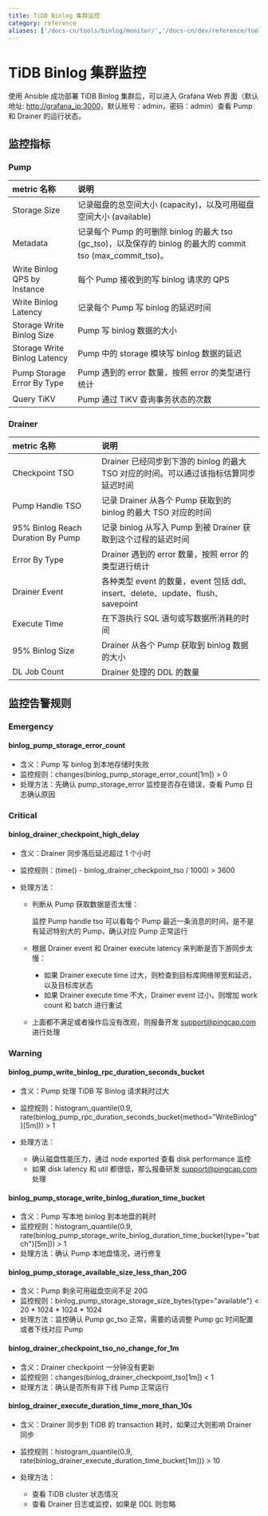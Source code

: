 ```yaml
---
title: TiDB Binlog 集群监控
category: reference
aliases: ['/docs-cn/tools/binlog/monitor/','/docs-cn/dev/reference/tools/tidb-binlog/monitor/']
---
```


# TiDB Binlog 集群监控

使用 Ansible 成功部署 TiDB Binlog 集群后，可以进入 Grafana Web 界面（默认地址: <http://grafana_ip:3000>，默认账号：admin，密码：admin）查看 Pump 和 Drainer 的运行状态。

## 监控指标

### Pump

| metric 名称 | 说明 |
|:----|:------------|
| Storage Size | 记录磁盘的总空间大小 (capacity)，以及可用磁盘空间大小 (available) |
| Metadata | 记录每个 Pump 的可删除 binlog 的最大 tso (gc_tso)，以及保存的 binlog 的最大的 commit tso (max_commit_tso)。 |
| Write Binlog QPS by Instance | 每个 Pump 接收到的写 binlog 请求的 QPS |
| Write Binlog Latency | 记录每个 Pump 写 binlog 的延迟时间 |
| Storage Write Binlog Size | Pump 写 binlog 数据的大小 |
| Storage Write Binlog Latency | Pump 中的 storage 模块写 binlog 数据的延迟 |
| Pump Storage Error By Type | Pump 遇到的 error 数量，按照 error 的类型进行统计 |
| Query TiKV | Pump 通过 TiKV 查询事务状态的次数 |

### Drainer

| metric 名称 | 说明 |
|:----|:------------|
| Checkpoint TSO | Drainer 已经同步到下游的 binlog 的最大 TSO 对应的时间。可以通过该指标估算同步延迟时间 |
| Pump Handle TSO | 记录 Drainer 从各个 Pump 获取到的 binlog 的最大 TSO 对应的时间 | | Pull Binlog QPS by Pump NodeID | Drainer 从每个 Pump 获取 binlog 的 QPS |
| 95% Binlog Reach Duration By Pump | 记录 binlog 从写入 Pump 到被 Drainer 获取到这个过程的延迟时间 |
| Error By Type | Drainer 遇到的 error 数量，按照 error 的类型进行统计 |
| Drainer Event | 各种类型 event 的数量，event 包括 ddl、insert、delete、update、flush、savepoint |
| Execute Time | 在下游执行 SQL 语句或写数据所消耗的时间 |
| 95% Binlog Size | Drainer 从各个 Pump 获取到 binlog 数据的大小 |
| DL Job Count | Drainer 处理的 DDL 的数量|

## 监控告警规则

### Emergency

#### binlog_pump_storage_error_count

- 含义：Pump 写 binlog 到本地存储时失败
- 监控规则：changes(binlog_pump_storage_error_count[1m]) > 0
- 处理方法：先确认 pump_storage_error 监控是否存在错误，查看 Pump 日志确认原因

### Critical

#### binlog_drainer_checkpoint_high_delay

- 含义：Drainer 同步落后延迟超过 1 个小时
- 监控规则：(time() - binlog_drainer_checkpoint_tso / 1000) > 3600
- 处理方法：

    - 判断从 Pump 获取数据是否太慢：

        监控 Pump handle tso 可以看每个 Pump 最近一条消息的时间，是不是有延迟特别大的 Pump，确认对应 Pump 正常运行

    - 根据 Drainer event 和 Drainer execute latency 来判断是否下游同步太慢：

        - 如果 Drainer execute time 过大，则检查到目标库网络带宽和延迟，以及目标库状态
        - 如果 Drainer execute time 不大，Drainer event 过小，则增加 work count 和 batch 进行重试

    - 上面都不满足或者操作后没有改观，则报备开发 support@pingcap.com 进行处理

### Warning

#### binlog_pump_write_binlog_rpc_duration_seconds_bucket

- 含义：Pump 处理 TiDB 写 Binlog 请求耗时过大
- 监控规则：histogram_quantile(0.9, rate(binlog_pump_rpc_duration_seconds_bucket{method="WriteBinlog"}[5m])) > 1
- 处理方法：

    - 确认磁盘性能压力，通过 node exported 查看 disk performance 监控
    - 如果 disk latency 和 util 都很低，那么报备研发 support@pingcap.com 处理

#### binlog_pump_storage_write_binlog_duration_time_bucket

- 含义：Pump 写本地 binlog 到本地盘的耗时
- 监控规则：histogram_quantile(0.9, rate(binlog_pump_storage_write_binlog_duration_time_bucket{type="batch"}[5m])) > 1
- 处理方法：确认 Pump 本地盘情况，进行修复

#### binlog_pump_storage_available_size_less_than_20G

- 含义：Pump 剩余可用磁盘空间不足 20G
- 监控规则：binlog_pump_storage_storage_size_bytes{type="available"} < 20 * 1024 * 1024 * 1024
- 处理方法：监控确认 Pump gc_tso 正常，需要的话调整 Pump gc 时间配置或者下线对应 Pump

#### binlog_drainer_checkpoint_tso_no_change_for_1m

- 含义：Drainer checkpoint 一分钟没有更新
- 监控规则：changes(binlog_drainer_checkpoint_tso[1m]) < 1
- 处理方法：确认是否所有非下线 Pump 正常运行

#### binlog_drainer_execute_duration_time_more_than_10s

- 含义：Drainer 同步到 TiDB 的 transaction 耗时，如果过大则影响 Drainer 同步
- 监控规则：histogram_quantile(0.9, rate(binlog_drainer_execute_duration_time_bucket[1m])) > 10
- 处理方法：

    - 查看 TiDB cluster 状态情况
    - 查看 Drainer 日志或监控，如果是 DDL 则忽略
